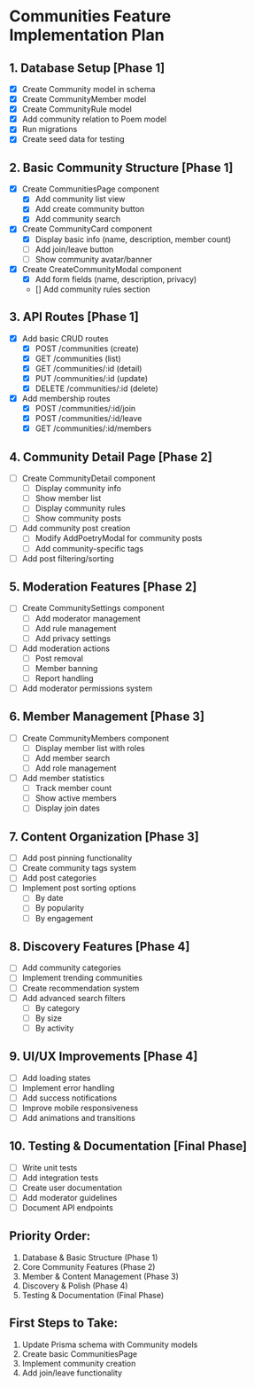 # Communities Feature Implementation Plan

## 1. Database Setup [Phase 1]
- [x] Create Community model in schema
- [x] Create CommunityMember model
- [x] Create CommunityRule model
- [x] Add community relation to Poem model
- [x] Run migrations
- [x] Create seed data for testing

## 2. Basic Community Structure [Phase 1]
- [x] Create CommunitiesPage component
  - [x] Add community list view
  - [x] Add create community button
  - [x] Add community search
- [x] Create CommunityCard component
  - [x] Display basic info (name, description, member count)
  - [ ] Add join/leave button
  - [ ] Show community avatar/banner
- [x] Create CreateCommunityModal component
  - [x] Add form fields (name, description, privacy)
  - [] Add community rules section

## 3. API Routes [Phase 1]
- [x] Add basic CRUD routes
  - [x] POST /communities (create)
  - [x] GET /communities (list)
  - [x] GET /communities/:id (detail)
  - [x] PUT /communities/:id (update)
  - [x] DELETE /communities/:id (delete)
- [x] Add membership routes
  - [x] POST /communities/:id/join
  - [x] POST /communities/:id/leave
  - [x] GET /communities/:id/members

## 4. Community Detail Page [Phase 2]
- [ ] Create CommunityDetail component
  - [ ] Display community info
  - [ ] Show member list
  - [ ] Display community rules
  - [ ] Show community posts
- [ ] Add community post creation
  - [ ] Modify AddPoetryModal for community posts
  - [ ] Add community-specific tags
- [ ] Add post filtering/sorting

## 5. Moderation Features [Phase 2]
- [ ] Create CommunitySettings component
  - [ ] Add moderator management
  - [ ] Add rule management
  - [ ] Add privacy settings
- [ ] Add moderation actions
  - [ ] Post removal
  - [ ] Member banning
  - [ ] Report handling
- [ ] Add moderator permissions system

## 6. Member Management [Phase 3]
- [ ] Create CommunityMembers component
  - [ ] Display member list with roles
  - [ ] Add member search
  - [ ] Add role management
- [ ] Add member statistics
  - [ ] Track member count
  - [ ] Show active members
  - [ ] Display join dates

## 7. Content Organization [Phase 3]
- [ ] Add post pinning functionality
- [ ] Create community tags system
- [ ] Add post categories
- [ ] Implement post sorting options
  - [ ] By date
  - [ ] By popularity
  - [ ] By engagement

## 8. Discovery Features [Phase 4]
- [ ] Add community categories
- [ ] Implement trending communities
- [ ] Create recommendation system
- [ ] Add advanced search filters
  - [ ] By category
  - [ ] By size
  - [ ] By activity

## 9. UI/UX Improvements [Phase 4]
- [ ] Add loading states
- [ ] Implement error handling
- [ ] Add success notifications
- [ ] Improve mobile responsiveness
- [ ] Add animations and transitions

## 10. Testing & Documentation [Final Phase]
- [ ] Write unit tests
- [ ] Add integration tests
- [ ] Create user documentation
- [ ] Add moderator guidelines
- [ ] Document API endpoints

## Priority Order:
1. Database & Basic Structure (Phase 1)
2. Core Community Features (Phase 2)
3. Member & Content Management (Phase 3)
4. Discovery & Polish (Phase 4)
5. Testing & Documentation (Final Phase)

## First Steps to Take:
1. Update Prisma schema with Community models
2. Create basic CommunitiesPage
3. Implement community creation
4. Add join/leave functionality